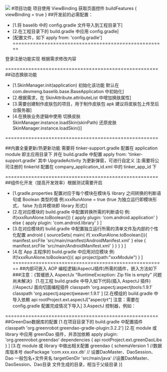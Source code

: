 [![](https://jitpack.io/v/devmeng/baselib.svg)](https://jitpack.io/#devmeng/baselib)
#项目功能
项目使用 ViewBinding 获取页面控件
buildFeatures {
    viewBinding = true
}
##开发前的必需配置：
* [1.将 baselib 中的 config.gradle 文件导入到工程目录下] 
* [2.在工程目录下的 build.gradle 中应用 config.gradle]
* [配置文件，如下 apply from: 'config.gradle'] 
=====================================================

登录注册功能实现
根据需求修改内容

=====================================================
##动态换肤功能
* [1.SkinManager.init(application) 初始化该功能
默认在 com.devmeng.baselib.base.BaseApplication 中初始化]
* [2.根据需求，在 SkinAttribute.attributeList 中增加换肤属性]
* [3.需要创建制作皮肤包的项目，用于制作皮肤包 apk
建议将皮肤包上传至后台服务器]
* [4.在换肤业务逻辑中使用
切换皮肤 SkinManager.instance.loadSkin(skinPath)
还原皮肤 SkinManager.instance.loadSkin()]

===================================================== 

##内置全量更新/热更新功能
需要将 tinker-support.gradle 配置在
application module 即主应用目录下 
并在 build.gradle 中配置 apply from: 'tinker-support.gradle' 
其中 UpgradeActivity 为更新弹窗，可进行自定义 
注:需要将公司注册的 tinkerId 配置在 company_application_id.xml 中的 tinker_app_id 下

===================================================== 
##组件化开发（提高开发效率）根据测试需要开启
* [1.gradle.properties
配置对应于每个模块在模块与 library 之间转换的判断语句或 Boolean 类型的值 
例:xxxRunAlone = true (true 为独立运行即模块形式， false 为合并模块即 library 形式)]
* [2.在对应模块的 build.gradle 中配置转换所需的判断语句 例:
if(xxxRunAlone.toBoolean())
{ apply plugin: 'com.android.application' } 
else { apply plugin: 'com.android.library' } ]
* [3.在对应模块的 build.gradle 中配置独立运行所需的清单文件及内部的个性化配置 
android { sourceSets{ main{ if(
xxxRunAlone.toBoolean()){ manifest.srcFile 'src/main/manifest/AndroidManifest.xml' } else {
manifest.srcFile 'src/main/AndroidManifest.xml' } } } } ]
* [4.在 App 主程序的 build.gradle 中应用对应模块 例:
if(!xxxRunAlone.toBoolean()){ 
api project(path:"xxxModule")
} ]
===================================================== 
##内部可嵌入 AOP 编程逻辑(AspectJ插件)所需的插件，嵌入方法如下 
###注意：《暂缓嵌入 AspectJx "RuntimeException: Zip file is empty" 问题尚未解决》 
[1.在工程 build.gradle 中导入如下代码(插入 AspectJ 插件)
//AspectJ 面向切面编程插件 
classpath 'org.aspectj:aspectjtools:1.9.1' 
classpath 'org.aspectj:aspectjweaver:1.9.1' ]
[2.在模组的 build.gradle 中导入依赖 
api rootProject.ext.aspectJ\["aspectjrt"\]
注意：需要在 config.gradle 配置完成情况下导入]
3.AspectJ 控制器，例如：

===================================================== 
##GreenDao数据库的配置 
[1.在项目目录下的 build.gradle 中配置插件
classpath 'org.greenrobot:greendao-gradle-plugin:3.2.2']
[2.在 module 或 library 中应用 greenDao 插件，并添加依赖
apply plugin: 'org.greenrobot.greendao' 
dependencies 
{ api rootProject.ext.greenDaoLibs } ]
[3.在 module 或 library 中做出相关配置 
greendao { schemaVersion 1 //数据库版本号 daoPackage 'com.xxx.xxx.db' //
设置DaoMaster、DaoSession、Dao 一般包名+文件夹名 
targetGenDir 'src/main/java' //设置DaoMaster、DaoSession、Dao目录
文件生成的目录，相当于父级目录 }]